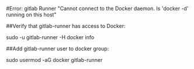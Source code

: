 
#Error: gitlab Runner "Cannot connect to the Docker daemon. Is 'docker -d' running on this host"

##Verify that gitlab-runner has access to Docker:

sudo -u gitlab-runner -H docker info

##Add gitlab-runner user to docker group:

sudo usermod -aG docker gitlab-runner

